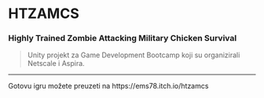 # HTZAMCS
### Highly Trained Zombie Attacking Military Chicken Survival

> Unity projekt za Game Development Bootcamp koji su organizirali Netscale i Aspira.
<hr>
Gotovu igru možete preuzeti na https://ems78.itch.io/htzamcs
